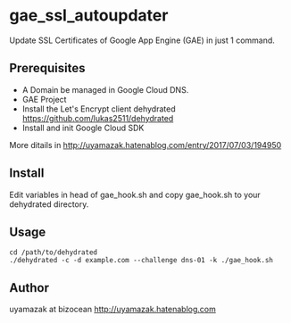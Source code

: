 # gae_ssl_autoupdater
Update SSL Certificates of Google App Engine (GAE) in just 1 command.

## Prerequisites

- A Domain be managed in Google Cloud DNS.
- GAE Project
- Install the Let's Encrypt client dehydrated https://github.com/lukas2511/dehydrated
- Install and init Google Cloud SDK

More ditails in
http://uyamazak.hatenablog.com/entry/2017/07/03/194950

## Install
Edit variables in head of gae_hook.sh and copy gae_hook.sh to your dehydrated directory.

## Usage

```
cd /path/to/dehydrated
./dehydrated -c -d example.com --challenge dns-01 -k ./gae_hook.sh
```

## Author
uyamazak at bizocean
http://uyamazak.hatenablog.com


